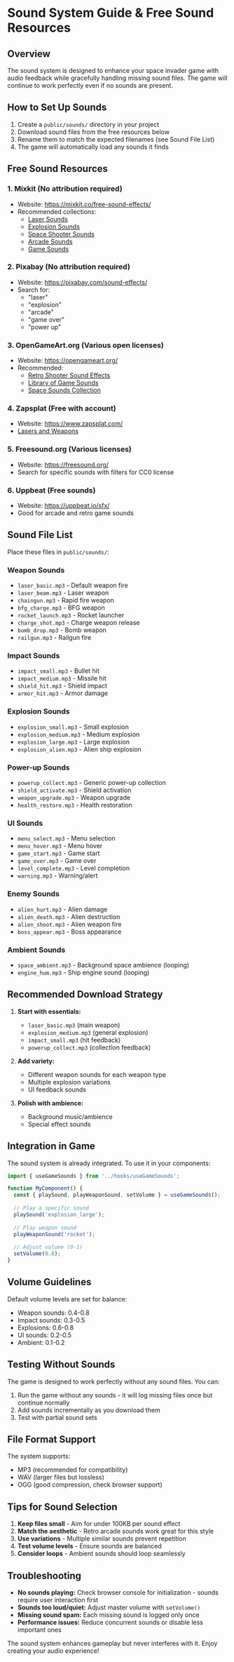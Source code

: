 # Sound System Guide & Free Sound Resources

## Overview

The sound system is designed to enhance your space invader game with audio feedback while gracefully handling missing sound files. The game will continue to work perfectly even if no sounds are present.

## How to Set Up Sounds

1. Create a `public/sounds/` directory in your project
2. Download sound files from the free resources below
3. Rename them to match the expected filenames (see Sound File List)
4. The game will automatically load any sounds it finds

## Free Sound Resources

### 1. **Mixkit** (No attribution required)
- Website: https://mixkit.co/free-sound-effects/
- Recommended collections:
  - [Laser Sounds](https://mixkit.co/free-sound-effects/laser/)
  - [Explosion Sounds](https://mixkit.co/free-sound-effects/explosion/)
  - [Space Shooter Sounds](https://mixkit.co/free-sound-effects/space-shooter/)
  - [Arcade Sounds](https://mixkit.co/free-sound-effects/arcade/)
  - [Game Sounds](https://mixkit.co/free-sound-effects/game/)

### 2. **Pixabay** (No attribution required)
- Website: https://pixabay.com/sound-effects/
- Search for:
  - "laser"
  - "explosion"
  - "arcade"
  - "game over"
  - "power up"

### 3. **OpenGameArt.org** (Various open licenses)
- Website: https://opengameart.org/
- Recommended:
  - [Retro Shooter Sound Effects](https://opengameart.org/content/retro-shooter-sound-effects)
  - [Library of Game Sounds](https://opengameart.org/content/library-of-game-sounds)
  - [Space Sounds Collection](https://opengameart.org/content/space-sounds)

### 4. **Zapsplat** (Free with account)
- Website: https://www.zapsplat.com/
- [Lasers and Weapons](https://www.zapsplat.com/sound-effect-category/lasers-and-weapons/)

### 5. **Freesound.org** (Various licenses)
- Website: https://freesound.org/
- Search for specific sounds with filters for CC0 license

### 6. **Uppbeat** (Free sounds)
- Website: https://uppbeat.io/sfx/
- Good for arcade and retro game sounds

## Sound File List

Place these files in `public/sounds/`:

### Weapon Sounds
- `laser_basic.mp3` - Default weapon fire
- `laser_beam.mp3` - Laser weapon
- `chaingun.mp3` - Rapid fire weapon
- `bfg_charge.mp3` - BFG weapon
- `rocket_launch.mp3` - Rocket launcher
- `charge_shot.mp3` - Charge weapon release
- `bomb_drop.mp3` - Bomb weapon
- `railgun.mp3` - Railgun fire

### Impact Sounds
- `impact_small.mp3` - Bullet hit
- `impact_medium.mp3` - Missile hit
- `shield_hit.mp3` - Shield impact
- `armor_hit.mp3` - Armor damage

### Explosion Sounds
- `explosion_small.mp3` - Small explosion
- `explosion_medium.mp3` - Medium explosion
- `explosion_large.mp3` - Large explosion
- `explosion_alien.mp3` - Alien ship explosion

### Power-up Sounds
- `powerup_collect.mp3` - Generic power-up collection
- `shield_activate.mp3` - Shield activation
- `weapon_upgrade.mp3` - Weapon upgrade
- `health_restore.mp3` - Health restoration

### UI Sounds
- `menu_select.mp3` - Menu selection
- `menu_hover.mp3` - Menu hover
- `game_start.mp3` - Game start
- `game_over.mp3` - Game over
- `level_complete.mp3` - Level completion
- `warning.mp3` - Warning/alert

### Enemy Sounds
- `alien_hurt.mp3` - Alien damage
- `alien_death.mp3` - Alien destruction
- `alien_shoot.mp3` - Alien weapon fire
- `boss_appear.mp3` - Boss appearance

### Ambient Sounds
- `space_ambient.mp3` - Background space ambience (looping)
- `engine_hum.mp3` - Ship engine sound (looping)

## Recommended Download Strategy

1. **Start with essentials:**
   - `laser_basic.mp3` (main weapon)
   - `explosion_medium.mp3` (general explosion)
   - `impact_small.mp3` (hit feedback)
   - `powerup_collect.mp3` (collection feedback)

2. **Add variety:**
   - Different weapon sounds for each weapon type
   - Multiple explosion variations
   - UI feedback sounds

3. **Polish with ambience:**
   - Background music/ambience
   - Special effect sounds

## Integration in Game

The sound system is already integrated. To use it in your components:

```javascript
import { useGameSounds } from '../hooks/useGameSounds';

function MyComponent() {
  const { playSound, playWeaponSound, setVolume } = useGameSounds();
  
  // Play a specific sound
  playSound('explosion_large');
  
  // Play weapon sound
  playWeaponSound('rocket');
  
  // Adjust volume (0-1)
  setVolume(0.8);
}
```

## Volume Guidelines

Default volume levels are set for balance:
- Weapon sounds: 0.4-0.8
- Impact sounds: 0.3-0.5
- Explosions: 0.6-0.8
- UI sounds: 0.2-0.5
- Ambient: 0.1-0.2

## Testing Without Sounds

The game is designed to work perfectly without any sound files. You can:
1. Run the game without any sounds - it will log missing files once but continue normally
2. Add sounds incrementally as you download them
3. Test with partial sound sets

## File Format Support

The system supports:
- MP3 (recommended for compatibility)
- WAV (larger files but lossless)
- OGG (good compression, check browser support)

## Tips for Sound Selection

1. **Keep files small** - Aim for under 100KB per sound effect
2. **Match the aesthetic** - Retro arcade sounds work great for this style
3. **Use variations** - Multiple similar sounds prevent repetition
4. **Test volume levels** - Ensure sounds are balanced
5. **Consider loops** - Ambient sounds should loop seamlessly

## Troubleshooting

- **No sounds playing:** Check browser console for initialization - sounds require user interaction first
- **Sounds too loud/quiet:** Adjust master volume with `setVolume()`
- **Missing sound spam:** Each missing sound is logged only once
- **Performance issues:** Reduce concurrent sounds or disable less important ones

The sound system enhances gameplay but never interferes with it. Enjoy creating your audio experience!